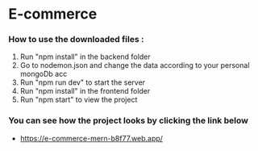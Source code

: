 # E-commerce
### How to use the downloaded files :
1. Run "npm install" in the backend folder
2. Go to nodemon.json and change the data according to your personal mongoDb acc
3. Run "npm run dev" to start the server
4. Run "npm install" in the frontend folder
5. Run "npm start" to view the project

### You can see how the project looks by clicking the link below
- https://e-commerce-mern-b8f77.web.app/
